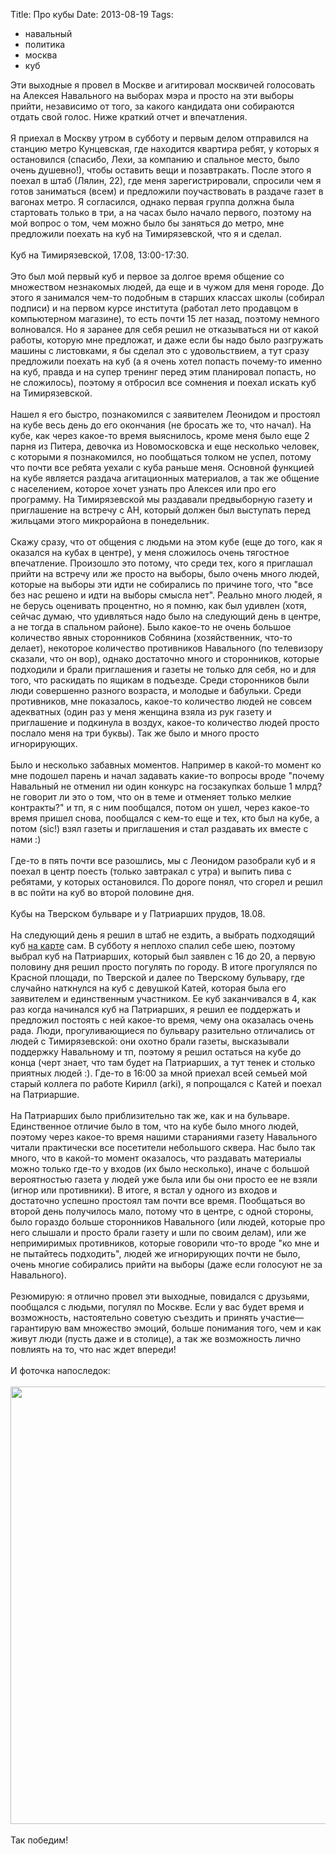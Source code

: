 Title: Про кубы
Date: 2013-08-19
Tags: 
  - навальный
  - политика
  - москва
  - куб

<div class="text">Эти выходные я провел в Москве и агитировал москвичей голосовать на Алексея Навального на выборах мэра и просто на эти выборы прийти, независимо от того, за какого кандидата они собираются отдать свой голос. Ниже краткий отчет и впечатления.<br /><br />
Я приехал в Москву утром в субботу и первым делом отправился на станцию метро Кунцевская, где находится квартира ребят, у которых я остановился (спасибо, Лехи, за компанию и спальное место, было очень душевно!), чтобы оставить вещи и позавтракать. После этого я поехал в штаб (Лялин, 22), где меня зарегистрировали, спросили чем я готов заниматься (всем) и предложили поучаствовать в раздаче газет в вагонах метро. Я согласился, однако первая группа должна была стартовать только в три, а на часах было начало первого, поэтому на мой вопрос о том, чем можно было бы заняться до метро, мне предложили поехать на куб на Тимирязевской, что я и сделал.<br /><br />
Куб на Тимирязевской, 17.08, 13:00-17:30.<br /><br />
Это был мой первый куб и первое за долгое время общение со множеством незнакомых людей, да еще и в чужом для меня городе. До этого я занимался чем-то подобным в старших классах школы (собирал подписи) и на первом курсе института (работал лето продавцом в компьютерном магазине), то есть почти 15 лет назад, поэтому немного волновался. Но я заранее для себя решил не отказываться ни от какой работы, которую мне предложат, и даже если бы надо было разгружать машины с листовками, я бы сделал это с удовольствием, а тут сразу предложили поехать на куб (а я очень хотел попасть почему-то именно на куб, правда и на супер тренинг перед этим планировал попасть, но не сложилось), поэтому я отбросил все сомнения и поехал искать куб на Тимирязевской.<br /><br />
Нашел я его быстро, познакомился с заявителем Леонидом и простоял на кубе весь день до его окончания (не бросать же то, что начал). На кубе, как через какое-то время выяснилось, кроме меня было еще 2 парня из Питера, девочка из Новомосковска и еще несколько человек, с которыми я познакомился, но пообщаться толком не успел, потому что почти все ребята уехали с куба раньше меня. Основной функцией на кубе является раздача агитационных материалов, а так же общение с населением, которое хочет узнать про Алексея или про его программу. На Тимирязевской мы раздавали предвыборную газету и приглашение на встречу с АН, который должен был выступать перед жильцами этого микрорайона в понедельник.<br /><br />
Скажу сразу, что от общения с людьми на этом кубе (еще до того, как я оказался на кубах в центре), у меня сложилось очень тягостное впечатление. Произошло это потому, что среди тех, кого я приглашал прийти на встречу или же просто на выборы, было очень много людей, которые на выборы эти идти не собирались по причине того, что "все без нас решено и идти на выборы смысла нет". Реально много людей, я не берусь оценивать процентно, но я помню, как был удивлен (хотя, сейчас думаю, что удивляться надо было на следующий день в центре, а не тогда в спальном районе). Было какое-то не очень большое количество явных сторонников Собянина (хозяйственник, что-то делает), некоторое количество противников Навального (по телевизору сказали, что он вор), однако достаточно много и сторонников, которые подходили и брали приглашения и газеты не только для себя, но и для того, что раскидать по ящикам в подъезде. Среди сторонников были люди совершенно разного возраста, и молодые и бабульки. Среди противников, мне показалось, какое-то количество людей не совсем адекватных (один раз у меня женщина взяла из рук газету и приглашение и подкинула в воздух, какое-то количество людей просто послало меня на три буквы). Так же было и много просто игнорирующих.<br /><br />
Было и несколько забавных моментов. Например в какой-то момент ко мне подошел парень и начал задавать какие-то вопросы вроде "почему Навальный не отменил ни один конкурс на госзакупках больше 1 млрд? не говорит ли это о том, что он в теме и отменяет только мелкие контракты?" и тп, я с ним пообщался, потом он ушел, через какое-то время пришел снова, пообщался с кем-то еще и тех, кто был на кубе, а потом (sic!) взял газеты и приглашения и стал раздавать их вместе с нами :)<br /><br />
Где-то в пять почти все разошлись, мы с Леонидом разобрали куб и я поехал в центр поесть (только завтракал с утра) и выпить пива с ребятами, у которых остановился. По дороге понял, что сгорел и решил в вс пойти на куб во второй половине дня.<br /><br />
Кубы на Тверском бульваре и у Патриарших прудов, 18.08. <br /><br />
На следующий день я решил в штаб не ездить, а выбрать подходящий куб <a href="http://cube.navalny.ru/">на карте</a> сам. В субботу я неплохо спалил себе шею, поэтому выбрал куб на Патриарших, который был заявлен с 16 до 20, а первую половину дня решил просто погулять по городу. В итоге прогулялся по Красной площади, по Тверской и далее по Тверскому бульвару, где случайно наткнулся на куб с девушкой Катей, которая была его заявителем и единственным участником. Ее куб заканчивался в 4, как раз когда начинался куб на Патриарших, я решил ее поддержать и предложил постоять с ней какое-то время, чему она оказалась очень рада. Люди, прогуливающиеся по бульвару разительно отличались от людей с Тимирязевской: они охотно брали газеты, высказывали поддержку Навальному и тп, поэтому я решил остаться на кубе до конца (черт знает, что там будет на Патриарших, а тут тенек и столько приятных людей :). Где-то в 16:00 за мной приехал всей семьей мой старый коллега по работе Кирилл (arki), я попрощался с Катей и поехал на Патриаршие.<br /><br />
На Патриарших было приблизительно так же, как и на бульваре. Единственное отличие было в том, что на кубе было много людей, поэтому через какое-то время нашими стараниями газету Навального читали практически все посетители небольшого сквера. Нас было так много, что в какой-то момент оказалось, что раздавать материалы можно только где-то у входов (их было несколько), иначе с большой вероятностью газета у людей уже была или бы они просто ее не взяли (игнор или противники). В итоге, я встал у одного из входов и достаточно успешно простоял там почти все время. Пообщаться во второй день получилось мало, потому что в центре, с одной стороны, было гораздо больше сторонников Навального (или людей, которые про него слышали и просто брали газету и шли по своим делам), или же непримиримых противников, которые говорили что-то вроде "ко мне и не пытайтесь подходить", людей же игнорирующих почти не было, очень многие собирались прийти на выборы (даже если голосуют не за Навального).<br /><br />
Резюмирую: я отлично провел эти выходные, повидался с друзьями, пообщался с людьми, погулял по Москве. Если у вас будет время и возможность, настоятельно советую съездить и принять участие—гарантирую вам множество эмоций, больше понимания того, чем и как живут люди (пусть даже и в столице), а так же возможность лично повлиять на то, что нас ждет впереди!<br /><br />
И фоточка напоследок:<br /><br />
<img src="https://dl.dropboxusercontent.com/u/140528/site/patriarshie.jpg" width="700" height="700" /><br /><br />
Так победим!</div>
